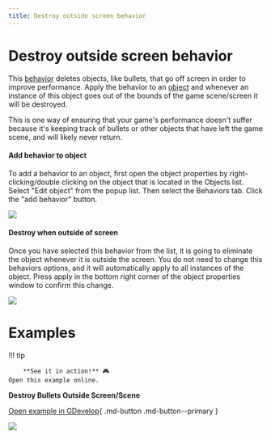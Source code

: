 ```yaml
---
title: Destroy outside screen behavior
---
```

# Destroy outside screen behavior

This [behavior](/gdevelop5/behaviors) deletes objects, like bullets, that go off screen in order to improve performance. Apply the behavior to an [object](/gdevelop5/objects) and whenever an instance of this object goes out of the bounds of the game scene/screen it will be destroyed.

This is one way of ensuring that your game's performance doesn't suffer because it's keeping track of bullets or other objects that have left the game scene, and will likely never return.

####  Add behavior to object

To add a behavior to an object, first open the object properties by right-clicking/double clicking on the object that is located in the Objects list. Select "Edit object" from the popup list. Then select the Behaviors tab. Click the "add behavior" button.

![](/gdevelop5/behaviors/AddBehaviorHighlight.png)

####  Destroy when outside of screen

Once you have selected this behavior from the list, it is going to eliminate the object whenever it is outside the screen. You do not need to change this behaviors options, and it will automatically apply to all instances of the object. Press apply in the bottom right corner of the object properties window to confirm this change.

![](/gdevelop5/behaviors/AddDestroyOutsideBheavior.png)

# Examples

!!! tip

        **See it in action!** 🎮
    Open this example online.

**Destroy Bullets Outside Screen/Scene**

[Open example in GDevelop](https://editor.gdevelop.io/?project=example://shoot-bullets){ .md-button .md-button--primary }

[![](/gdevelop5/behaviors/Examples1BulletOutsideScreen.png)](https://editor.gdevelop.io/?project=example://shoot-bullets)